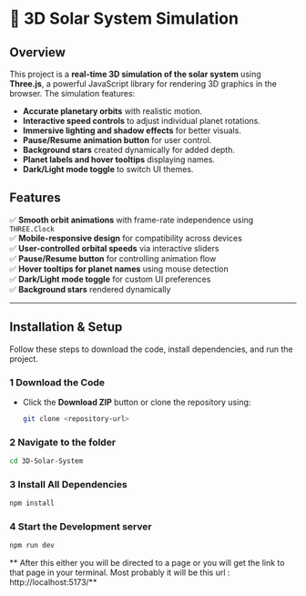 # 🌌 3D Solar System Simulation

## **Overview**
This project is a **real-time 3D simulation of the solar system** using **Three.js**, a powerful JavaScript library for rendering 3D graphics in the browser. The simulation features:
- **Accurate planetary orbits** with realistic motion.
- **Interactive speed controls** to adjust individual planet rotations.
- **Immersive lighting and shadow effects** for better visuals.
- **Pause/Resume animation button** for user control.
- **Background stars** created dynamically for added depth.
- **Planet labels and hover tooltips** displaying names.
- **Dark/Light mode toggle** to switch UI themes.

## **Features**
✅ **Smooth orbit animations** with frame-rate independence using `THREE.Clock`  
✅ **Mobile-responsive design** for compatibility across devices  
✅ **User-controlled orbital speeds** via interactive sliders  
✅ **Pause/Resume button** for controlling animation flow  
✅ **Hover tooltips for planet names** using mouse detection  
✅ **Dark/Light mode toggle** for custom UI preferences  
✅ **Background stars** rendered dynamically  

---

## **Installation & Setup**
Follow these steps to download the code, install dependencies, and run the project.

### **1️ Download the Code**
- Click the **Download ZIP** button or clone the repository using:
  ```sh
  git clone <repository-url>

### **2 Navigate to the folder**
  ```sh
  cd 3D-Solar-System
```

### **3 Install All Dependencies**
```sh
npm install
```

### **4 Start the Development server**
```sh
npm run dev
```

** After this either you will be directed to a page or you will get the link to that page in your terminal. Most probably it will be this url :  http://localhost:5173/**
